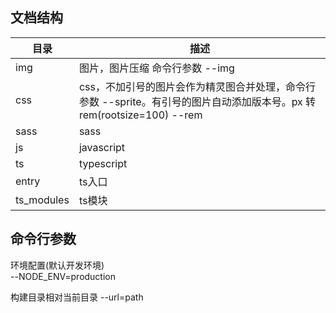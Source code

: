 ## 文档结构
| 目录 | 描述 |
| ---- | ---- |
| img | 图片，图片压缩 命令行参数 --img |
| css | css，不加引号的图片会作为精灵图合并处理，命令行参数 --sprite。有引号的图片自动添加版本号。px 转 rem(rootsize=100) --rem |
| sass | sass |
| js | javascript |
| ts | typescript |
| entry | ts入口 |
| ts_modules | ts模块 |


## 命令行参数
环境配置(默认开发环境)  
--NODE_ENV=production 

构建目录相对当前目录 
--url=path     